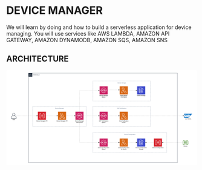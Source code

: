 # DEVICE MANAGER

We will learn by doing and how to build a serverless application for device managing. You will use services like AWS LAMBDA, AMAZON API GATEWAY, AMAZON DYNAMODB, AMAZON SQS, AMAZON SNS

## ARCHITECTURE
![image info](./diagrams/architecture.png)
